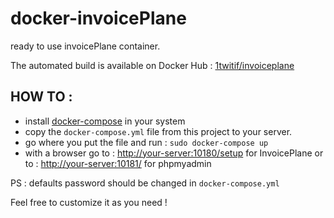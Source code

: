 # docker-invoicePlane
ready to use invoicePlane container.

The automated build is available on Docker Hub : [1twitif/invoiceplane](https://hub.docker.com/r/1twitif/invoiceplane/)

## HOW TO :

- install [docker-compose](https://docs.docker.com/compose/install/) in your system
- copy the `docker-compose.yml` file from this project to your server.
- go where you put the file and run : `sudo docker-compose up`
- with a browser go to : [http://your-server:10180/setup](http://your-server:10180/setup) for InvoicePlane or to : [http://your-server:10181/](http://your-server:10181/) for phpmyadmin

PS : defaults password should be changed in `docker-compose.yml`

Feel free to customize it as you need !
